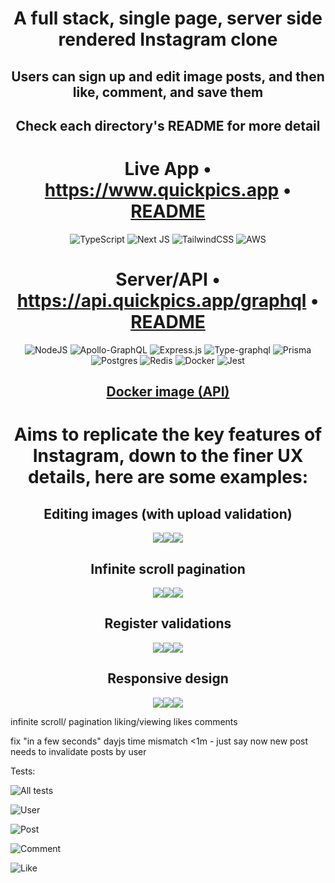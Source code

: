 <div align="center" >

# A full stack, single page, server side rendered Instagram clone

## Users can sign up and edit image posts, and then like, comment, and save them

## Check each directory's README for more detail

#

# Live App • https://www.quickpics.app • [README](https://github.com/ConorButler/Quickpics/tree/main/client)

![TypeScript](https://img.shields.io/badge/typescript-%23007ACC.svg?style=for-the-badge&logo=typescript&logoColor=white)
![Next JS](https://img.shields.io/badge/Next-black?style=for-the-badge&logo=next.js&logoColor=white)
![TailwindCSS](https://img.shields.io/badge/tailwindcss-%2338B2AC.svg?style=for-the-badge&logo=tailwind-css&logoColor=white)
![AWS](https://img.shields.io/badge/AWS-%23FF9900.svg?style=for-the-badge&logo=amazon-aws&logoColor=white)

# Server/API • https://api.quickpics.app/graphql • [README](https://github.com/ConorButler/Quickpics/blob/main/server/README.md)

![NodeJS](https://img.shields.io/badge/node.js-6DA55F?style=for-the-badge&logo=node.js&logoColor=white)
![Apollo-GraphQL](https://img.shields.io/badge/-ApolloGraphQL-311C87?style=for-the-badge&logo=apollo-graphql)
![Express.js](https://img.shields.io/badge/express.js-%23404d59.svg?style=for-the-badge&logo=express&logoColor=%2361DAFB)
![Type-graphql](https://img.shields.io/badge/-TypeGraphQL-%23C04392?style=for-the-badge)
![Prisma](https://img.shields.io/badge/Prisma-3982CE?style=for-the-badge&logo=Prisma&logoColor=white)
![Postgres](https://img.shields.io/badge/postgres-%23316192.svg?style=for-the-badge&logo=postgresql&logoColor=white)
![Redis](https://img.shields.io/badge/redis-%23DD0031.svg?style=for-the-badge&logo=redis&logoColor=white)
![Docker](https://img.shields.io/badge/docker-%230db7ed.svg?style=for-the-badge&logo=docker&logoColor=white)
![Jest](https://img.shields.io/badge/-jest-%23C21325?style=for-the-badge&logo=jest&logoColor=white)

## [Docker image (API)](https://hub.docker.com/layers/cwdb/quickpics-api/1.0/images/sha256-1691eb52eb98e2a92ce329a2ac74022517f98181b650c4ba9c0be3d084a89ef9)

#

# Aims to replicate the key features of Instagram, down to the finer UX details, here are some examples:

</div>

<div align="center">
  <h2>Editing images (with upload validation)</h2>
  <div style="display: flex; align-items: center; justify-content: center;">
    <div>
    <img src="https://i.gyazo.com/4401607c94bab1ed41db91cc82487de0.gif">
    </div>
    <div>
    <img src="https://i.gyazo.com/72b2ed3a5794c96d35f8aa23ac4458c7.gif">
    </div>
    <div>
    <img src="https://i.gyazo.com/4c14cbb1ecddfd4651227cfe496d1829.gif">
    </div>
  </div>
  <h2>Infinite scroll pagination</h2>
  <div style="display: flex; align-items: center; justify-content: center;">
    <div>
      <img src="https://i.gyazo.com/1b3eef3b93f4fb2ab5ceacb6d8025390.gif">
    </div>
    <div>
    <img src="https://i.gyazo.com/b8cce90cb621c480ff9bd82d8ad76e43.gif">
    </div>
    <div>
    <img src="https://i.gyazo.com/a2ca970c8739d86b619aa37437179c52.gif">
    </div>
  </div>
  <h2>Register validations</h2>
  <div style="display: flex; align-items: center; justify-content: center;">
  <div>
    <img src="https://i.gyazo.com/9f7676c5bf6167d3ac219be3fc1a4c07.gif">
  </div>
    <div>
    <img src="https://i.gyazo.com/b8cce90cb621c480ff9bd82d8ad76e43.gif">
    </div>
    <div>
    <img src="https://i.gyazo.com/a2ca970c8739d86b619aa37437179c52.gif">
    </div>
  </div>
    <h2>Responsive design</h2>
    <div style="display: flex; align-items: center; justify-content: center;">
    <div>
      <img src="https://i.gyazo.com/caafe3f7c24d8dc9b391015b54989206.gif">
    </div>
    <div>
    <img src="https://i.gyazo.com/a11b0edbb3b0237d55ddd42209134150.gif">
    </div>
    <div>
    <img src="https://i.gyazo.com/2d0a80a44d2f3d4d18a93e0b8226412c.gif">
    </div>
  </div>
</div>

infinite scroll/ pagination
liking/viewing likes
comments

fix "in a few seconds" dayjs
time mismatch <1m - just say now
new post needs to invalidate posts by user

Tests:

![All tests](https://i.gyazo.com/6865b9c0015c98633c8313a5d330b7d3.png)

![User](https://i.gyazo.com/5e98b451ae7a385f4c0566e60d265da3.png)

![Post](https://i.gyazo.com/ec98fe081a19114cb2a28ad01326e829.png)

![Comment](https://i.gyazo.com/9c64047fd03e428ec77b803402f45f97.png)

![Like](https://i.gyazo.com/3ea2bbfd174e265e6d924625437949a8.png)
